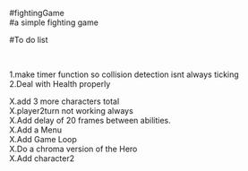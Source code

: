 #fightingGame  <br />
#a simple fighting game <br/>







#To do list <br />


<br/>



1.make timer function so collision detection isnt always ticking <br />
2.Deal with Health properly<br />




X.add 3 more characters total <br />
X.player2turn not working always<br />
X.Add delay of 20 frames  between abilities.<br />
X.Add a Menu<br />
X.Add Game Loop <br />
X.Do a chroma version of the Hero<br />
X.Add character2 <br />



